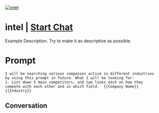 
[![intel](https://flow-prompt-covers.s3.us-west-1.amazonaws.com/icon/Lofi/i15.png)](https://gptcall.net/chat.html?data=%7B%22contact%22%3A%7B%22id%22%3A%22ZCQrI6GGSylm8KX_Uv4kP%22%2C%22flow%22%3Atrue%7D%7D)
# intel | [Start Chat](https://gptcall.net/chat.html?data=%7B%22contact%22%3A%7B%22id%22%3A%22ZCQrI6GGSylm8KX_Uv4kP%22%2C%22flow%22%3Atrue%7D%7D)
Example Description. Try to make it as descriptive as possible.

# Prompt

```
I will be searching various companies active in different industries by using this prompt in future. What I will be looking for: 
1. List down 5 main competitors, and two lines each on how they compete with each other and in which field.  {{Company Name}} {{Industry}}
```

## Conversation




